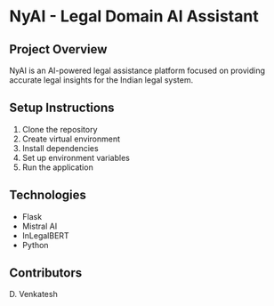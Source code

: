 # NyAI - Legal Domain AI Assistant

## Project Overview

NyAI is an AI-powered legal assistance platform focused on providing accurate legal insights for the Indian legal system.

## Setup Instructions

1. Clone the repository
2. Create virtual environment
3. Install dependencies
4. Set up environment variables
5. Run the application

## Technologies

- Flask
- Mistral AI
- InLegalBERT
- Python

## Contributors

D. Venkatesh
